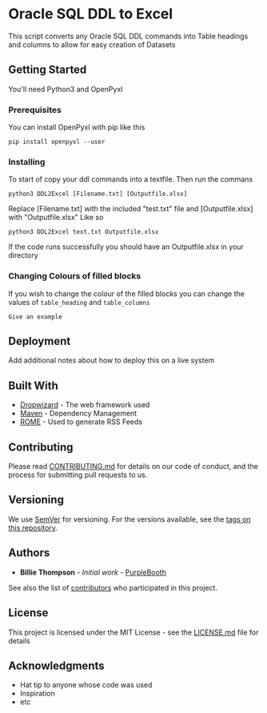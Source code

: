 # Oracle SQL DDL to Excel

This script converts any Oracle SQL DDL commands into Table headings and columns to allow for easy creation of Datasets

## Getting Started

You'll need Python3 and OpenPyxl

### Prerequisites

You can install OpenPyxl with pip like this

```
pip install openpyxl --user
```

### Installing

To start of copy your ddl commands into a textfile.
Then run the commans

```
python3 DDL2Excel [Filename.txt] [Outputfile.xlsx]
```
Replace [Filename.txt] with the included "test.txt" file and [Outputfile.xlsx] with "Outputfile.xlsx"
Like so
```
python3 DDL2Excel text.txt Outputfile.xlsx
```
If the code runs successfully you should have an Outputfile.xlsx in your directory


### Changing Colours of filled blocks

If you wish to change the colour of the filled blocks you can change the values of ```table_heading``` and ```table_columns```

```
Give an example
```

## Deployment

Add additional notes about how to deploy this on a live system

## Built With

* [Dropwizard](http://www.dropwizard.io/1.0.2/docs/) - The web framework used
* [Maven](https://maven.apache.org/) - Dependency Management
* [ROME](https://rometools.github.io/rome/) - Used to generate RSS Feeds

## Contributing

Please read [CONTRIBUTING.md](https://gist.github.com/PurpleBooth/b24679402957c63ec426) for details on our code of conduct, and the process for submitting pull requests to us.

## Versioning

We use [SemVer](http://semver.org/) for versioning. For the versions available, see the [tags on this repository](https://github.com/your/project/tags). 

## Authors

* **Billie Thompson** - *Initial work* - [PurpleBooth](https://github.com/PurpleBooth)

See also the list of [contributors](https://github.com/your/project/contributors) who participated in this project.

## License

This project is licensed under the MIT License - see the [LICENSE.md](LICENSE.md) file for details

## Acknowledgments

* Hat tip to anyone whose code was used
* Inspiration
* etc

